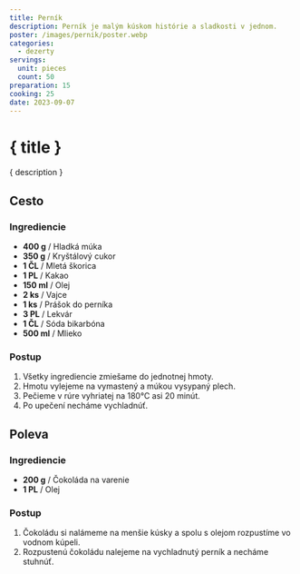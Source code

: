 ```yaml
---
title: Perník
description: Perník je malým kúskom histórie a sladkosti v jednom.
poster: /images/pernik/poster.webp
categories:
  - dezerty
servings:
  unit: pieces
  count: 50
preparation: 15
cooking: 25
date: 2023-09-07
---
```


# { title }

{ description }

## Cesto

### Ingrediencie

- **400 g** / Hladká múka
- **350 g** / Kryštálový cukor
- **1 ČL** / Mletá škorica
- **1 PL** / Kakao
- **150 ml** / Olej
- **2 ks** / Vajce
- **1 ks** / Prášok do perníka
- **3 PL** / Lekvár
- **1 ČL** / Sóda bikarbóna
- **500 ml** / Mlieko

### Postup

1. Všetky ingrediencie zmiešame do jednotnej hmoty.
2. Hmotu vylejeme na vymastený a múkou vysypaný plech.
3. Pečieme v rúre vyhriatej na 180°C asi 20 minút.
4. Po upečení necháme vychladnúť.

## Poleva

### Ingrediencie

- **200 g** / Čokoláda na varenie
- **1 PL** / Olej

### Postup

1. Čokoládu si nalámeme na menšie kúsky a spolu s olejom rozpustíme vo vodnom kúpeli.
2. Rozpustenú čokoládu nalejeme na vychladnutý perník a necháme stuhnúť.
